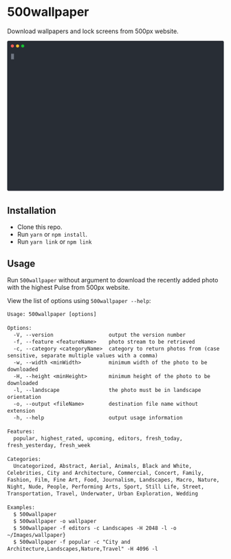# 500wallpaper

Download wallpapers and lock screens from 500px website.

<p align="center">
  <img width="600" src="screencast.svg">
</p>

## Installation

- Clone this repo.
- Run `yarn` or `npm install`.
- Run `yarn link` or `npm link`

## Usage

Run `500wallpaper` without argument to download the recently added photo with the highest Pulse from 500px website.

View the list of options using `500wallpaper --help`:

```
Usage: 500wallpaper [options]

Options:
  -V, --version                  output the version number
  -f, --feature <featureName>    photo stream to be retrieved
  -c, --category <categoryName>  category to return photos from (case sensitive, separate multiple values with a comma)
  -w, --width <minWidth>         minimum width of the photo to be downloaded
  -H, --height <minHeight>       minimum height of the photo to be downloaded
  -l, --landscape                the photo must be in landscape orientation
  -o, --output <fileName>        destination file name without extension
  -h, --help                     output usage information

Features:
  popular, highest_rated, upcoming, editors, fresh_today, fresh_yesterday, fresh_week

Categories:
  Uncategorized, Abstract, Aerial, Animals, Black and White, Celebrities, City and Architecture, Commercial, Concert, Family, Fashion, Film, Fine Art, Food, Journalism, Landscapes, Macro, Nature, Night, Nude, People, Performing Arts, Sport, Still Life, Street, Transportation, Travel, Underwater, Urban Exploration, Wedding

Examples:
  $ 500wallpaper
  $ 500wallpaper -o wallpaper
  $ 500wallpaper -f editors -c Landscapes -H 2048 -l -o ~/Images/wallpaper}
  $ 500wallpaper -f popular -c "City and Architecture,Landscapes,Nature,Travel" -H 4096 -l
```
